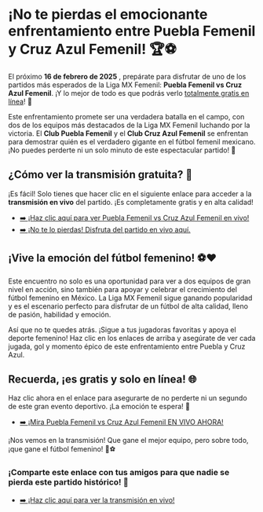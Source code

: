 # ¡No te pierdas el emocionante enfrentamiento entre Puebla Femenil y Cruz Azul Femenil! 🏆⚽

El próximo **16 de febrero de 2025** , prepárate para disfrutar de uno de los partidos más esperados de la Liga MX Femenil: **Puebla Femenil vs Cruz Azul Femenil**. ¡Y lo mejor de todo es que podrás verlo <u>totalmente gratis en línea</u>! 🎥

Este enfrentamiento promete ser una verdadera batalla en el campo, con dos de los equipos más destacados de la Liga MX Femenil luchando por la victoria. El **Club Puebla Femenil** y el **Club Cruz Azul Femenil** se enfrentan para demostrar quién es el verdadero gigante en el fútbol femenil mexicano. ¡No puedes perderte ni un solo minuto de este espectacular partido! 🙌

## ¿Cómo ver la transmisión gratuita? 🤔

¡Es fácil! Solo tienes que hacer clic en el siguiente enlace para acceder a la **transmisión en vivo** del partido. ¡Es completamente gratis y en alta calidad!

- [➡️ ¡Haz clic aquí para ver Puebla Femenil vs Cruz Azul Femenil en vivo!](https://tinyurl.com/livestreamfreeo?st=Puebla+Femenil+vs+Cruz+Azul+Femenil&si=gh)
- [➡️ ¡No te lo pierdas! Disfruta del partido en vivo aquí.](https://tinyurl.com/livestreamfreeo?st=Puebla+Femenil+vs+Cruz+Azul+Femenil&si=gh)

## ¡Vive la emoción del fútbol femenino! ⚽❤️

Este encuentro no solo es una oportunidad para ver a dos equipos de gran nivel en acción, sino también para apoyar y celebrar el crecimiento del fútbol femenino en México. La Liga MX Femenil sigue ganando popularidad y es el escenario perfecto para disfrutar de un fútbol de alta calidad, lleno de pasión, habilidad y emoción.

Así que no te quedes atrás. ¡Sigue a tus jugadoras favoritas y apoya el deporte femenino! Haz clic en los enlaces de arriba y asegúrate de ver cada jugada, gol y momento épico de este enfrentamiento entre Puebla y Cruz Azul.

## Recuerda, ¡es gratis y solo en línea! 🌐

Haz clic ahora en el enlace para asegurarte de no perderte ni un segundo de este gran evento deportivo. ¡La emoción te espera! 🥳

- [➡️ ¡Mira Puebla Femenil vs Cruz Azul Femenil EN VIVO AHORA!](https://tinyurl.com/livestreamfreeo?st=Puebla+Femenil+vs+Cruz+Azul+Femenil&si=gh)

¡Nos vemos en la transmisión! Que gane el mejor equipo, pero sobre todo, ¡que gane el fútbol femenino! 💪⚽

### ¡Comparte este enlace con tus amigos para que nadie se pierda este partido histórico! 📲

- [➡️ ¡Haz clic aquí para ver la transmisión en vivo!](https://tinyurl.com/livestreamfreeo?st=Puebla+Femenil+vs+Cruz+Azul+Femenil&si=gh)

